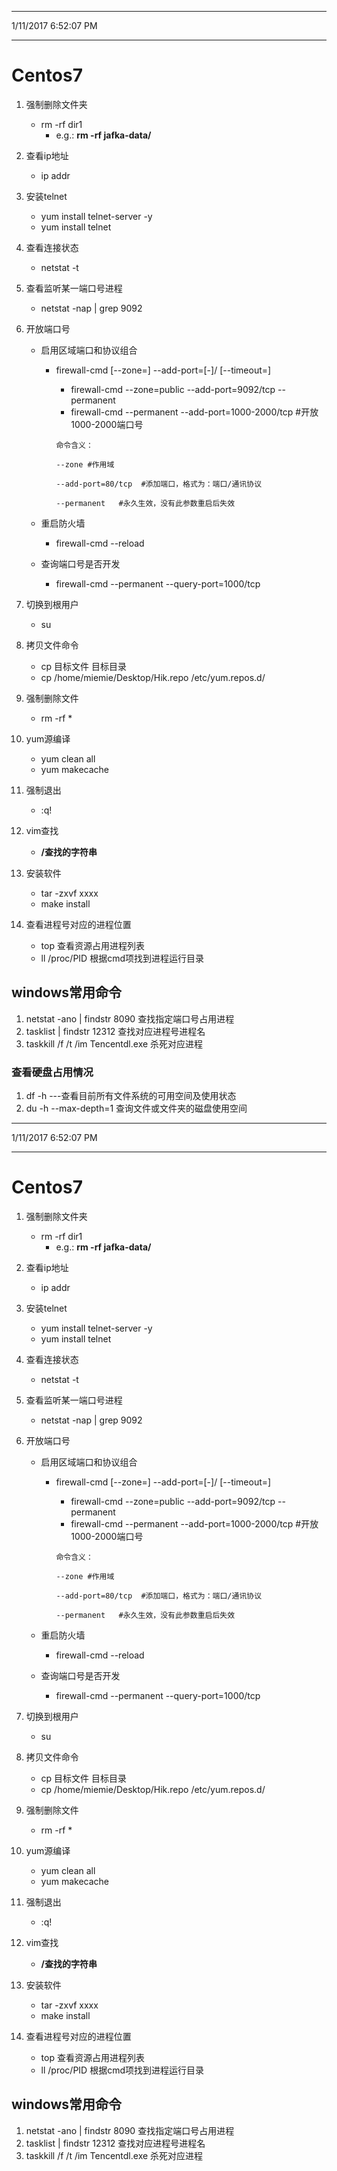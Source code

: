 
----------
1/11/2017 6:52:07 PM 

----------
# Centos7 #
1. 强制删除文件夹
	- rm -rf dir1
		- e.g.: **rm -rf jafka-data/**
2. 查看ip地址
	- ip addr
3. 安装telnet
	- yum install telnet-server -y  
	- yum install telnet
4. 查看连接状态
	- netstat -t
5. 查看监听某一端口号进程 
	- netstat -nap | grep 9092
6. 开放端口号
	- 启用区域端口和协议组合
		- firewall-cmd [--zone=<zone>] --add-port=<port>[-<port>]/<protocol> [--timeout=<seconds>]
			- firewall-cmd --zone=public --add-port=9092/tcp --permanent 
			- firewall-cmd --permanent --add-port=1000-2000/tcp #开放1000-2000端口号
			```
			命令含义：
			 
			--zone #作用域
			 
			--add-port=80/tcp  #添加端口，格式为：端口/通讯协议
			 
			--permanent   #永久生效，没有此参数重启后失效
			```

	- 重启防火墙
		- firewall-cmd --reload
	- 查询端口号是否开发
		- firewall-cmd --permanent --query-port=1000/tcp
8. 切换到根用户
	- su   
9. 拷贝文件命令
	- cp 目标文件 目标目录
	- cp /home/miemie/Desktop/Hik.repo /etc/yum.repos.d/  
10. 强制删除文件
	- rm -rf *
11. yum源编译
	- yum clean all
	- yum makecache    
12. 强制退出
	- :q!  
13. vim查找
	- **/查找的字符串**  
14. 安装软件
	- tar -zxvf xxxx
	- make install 

15. 查看进程号对应的进程位置
	- top 查看资源占用进程列表
	- ll /proc/PID  根据cmd项找到进程运行目录


## windows常用命令 ##
1. netstat -ano | findstr 8090 查找指定端口号占用进程
2. tasklist | findstr 12312 查找对应进程号进程名
3. taskkill /f /t /im Tencentdl.exe 杀死对应进程



### 查看硬盘占用情况 ###
1. df -h ---查看目前所有文件系统的可用空间及使用状态
2. du -h --max-depth=1 查询文件或文件夹的磁盘使用空间
----------
1/11/2017 6:52:07 PM 

----------
# Centos7 #
1. 强制删除文件夹
	- rm -rf dir1
		- e.g.: **rm -rf jafka-data/**
2. 查看ip地址
	- ip addr
3. 安装telnet
	- yum install telnet-server -y  
	- yum install telnet
4. 查看连接状态
	- netstat -t
5. 查看监听某一端口号进程 
	- netstat -nap | grep 9092
6. 开放端口号
	- 启用区域端口和协议组合
		- firewall-cmd [--zone=<zone>] --add-port=<port>[-<port>]/<protocol> [--timeout=<seconds>]
			- firewall-cmd --zone=public --add-port=9092/tcp --permanent 
			- firewall-cmd --permanent --add-port=1000-2000/tcp #开放1000-2000端口号
			```
			命令含义：
			 
			--zone #作用域
			 
			--add-port=80/tcp  #添加端口，格式为：端口/通讯协议
			 
			--permanent   #永久生效，没有此参数重启后失效
			```

	- 重启防火墙
		- firewall-cmd --reload
	- 查询端口号是否开发
		- firewall-cmd --permanent --query-port=1000/tcp
8. 切换到根用户
	- su   
9. 拷贝文件命令
	- cp 目标文件 目标目录
	- cp /home/miemie/Desktop/Hik.repo /etc/yum.repos.d/  
10. 强制删除文件
	- rm -rf *
11. yum源编译
	- yum clean all
	- yum makecache    
12. 强制退出
	- :q!  
13. vim查找
	- **/查找的字符串**  
14. 安装软件
	- tar -zxvf xxxx
	- make install 

15. 查看进程号对应的进程位置
	- top 查看资源占用进程列表
	- ll /proc/PID  根据cmd项找到进程运行目录


## windows常用命令 ##
1. netstat -ano | findstr 8090 查找指定端口号占用进程
2. tasklist | findstr 12312 查找对应进程号进程名
3. taskkill /f /t /im Tencentdl.exe 杀死对应进程